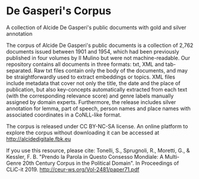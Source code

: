 # De Gasperi's Corpus
A collection of Alcide De Gasperi's public documents with gold and silver annotation

The corpus of Alcide De Gasperi's public documents is a collection of 2,762 documents issued between 1901 and 1954, which had been previously published in four volumes by Il Mulino but were not machine-readable. Our repository contains all documents in three formats: txt, XML and tab-separated. Raw txt files contain only the body of the documents, and may be straightforwardly used to extract embeddings or topics. XML files include metadata that cover not only the title, the date and the place of publication, but also key-concepts automatically extracted from each text (with the corresponding relevance score) and genre labels manually assigned by domain experts. Furthermore, the release includes silver annotation for lemma, part of speech, person names and place names with associated coordinates in a CoNLL-like format.

The corpus is released under CC BY-NC-SA license. An online platform to explore the corpus without downloading it can be accessed at http://alcidedigitale.fbk.eu

If you use this resource, please cite:
Tonelli, S., Sprugnoli, R., Moretti, G., & Kessler, F. B. "Prendo la Parola in Questo Consesso Mondiale: A Multi-Genre 20th Century Corpus in the Political Domain". In Proceedings of CLiC-it 2019. http://ceur-ws.org/Vol-2481/paper71.pdf
